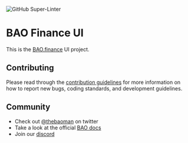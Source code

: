 ![GitHub Super-Linter](https://github.com/baofinance/ui/workflows/Lint%20Code%20Base/badge.svg)

# BAO Finance UI
This is the [BAO.finance](https://bao.finance) UI project. 

## Contributing
Please read through the [contribution guidelines](./contributing.md) for more information on 
how to report new bugs, coding standards, and development guidelines.

## Community
- Check out [@thebaoman](https://twitter.com/thebaoman) on twitter
- Take a look at the official [BAO docs](https://docs.bao.finance/)
- Join our [discord](https://discord.gg/BW3P62vJXT)
